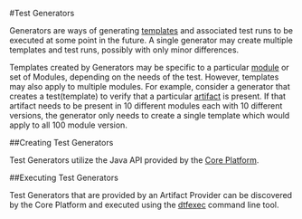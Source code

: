 #Test Generators

Generators are ways of generating [templates](templates.md) and associated test runs to be executed at some point in the future. A single generator 
may create multiple templates and test runs, possibly with only minor differences.

Templates created by Generators may be specific to a particular [module](artifacts.md#modules) or set of Modules, depending on the needs of the
test. However, templates may also apply to multiple modules. For example, consider a generator that creates a test(template) to verify that a
particular [artifact](artifacts.md) is present. If that artifact needs to be present in 10 different modules each with 10 different versions, the
generator only needs to create a single template which would apply to all 100 module version.

##Creating Test Generators

Test Generators utilize the Java API provided by the [Core Platform](core_platform.md).

##Executing Test Generators

Test Generators that are provided by an Artifact Provider can be discovered by the Core Platform and executed using the [dtfexec](dtfexec.md)
command line tool.